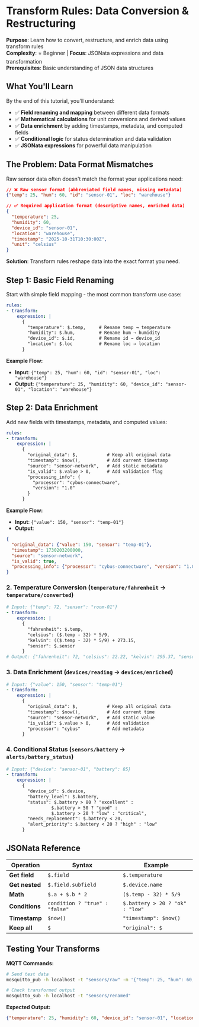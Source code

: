 # Transform Rules: Data Conversion & Restructuring

**Purpose**: Learn how to convert, restructure, and enrich data using transform rules  
**Complexity**: ⭐ Beginner | **Focus**: JSONata expressions and data transformation  
**Prerequisites**: Basic understanding of JSON data structures

## What You'll Learn

By the end of this tutorial, you'll understand:
- ✅ **Field renaming and mapping** between different data formats
- ✅ **Mathematical calculations** for unit conversions and derived values  
- ✅ **Data enrichment** by adding timestamps, metadata, and computed fields
- ✅ **Conditional logic** for status determination and data validation
- ✅ **JSONata expressions** for powerful data manipulation

## The Problem: Data Format Mismatches

Raw sensor data often doesn't match the format your applications need:

```json
// ❌ Raw sensor format (abbreviated field names, missing metadata)
{"temp": 25, "hum": 60, "id": "sensor-01", "loc": "warehouse"}

// ✅ Required application format (descriptive names, enriched data)
{
  "temperature": 25,
  "humidity": 60, 
  "device_id": "sensor-01",
  "location": "warehouse",
  "timestamp": "2025-10-31T10:30:00Z",
  "unit": "celsius"
}
```

**Solution**: Transform rules reshape data into the exact format you need.

## Step 1: Basic Field Renaming

Start with simple field mapping - the most common transform use case:

```yaml
rules:
- transform:
    expression: |
      {
        "temperature": $.temp,     # Rename temp → temperature
        "humidity": $.hum,         # Rename hum → humidity  
        "device_id": $.id,         # Rename id → device_id
        "location": $.loc          # Rename loc → location
      }
```

**Example Flow:**
- **Input**: `{"temp": 25, "hum": 60, "id": "sensor-01", "loc": "warehouse"}`
- **Output**: `{"temperature": 25, "humidity": 60, "device_id": "sensor-01", "location": "warehouse"}`

## Step 2: Data Enrichment

Add new fields with timestamps, metadata, and computed values:

```yaml
rules:
- transform:
    expression: |
      {
        "original_data": $,           # Keep all original data
        "timestamp": $now(),          # Add current timestamp
        "source": "sensor-network",   # Add static metadata  
        "is_valid": $.value > 0,      # Add validation flag
        "processing_info": {
          "processor": "cybus-connectware",
          "version": "1.0"
        }
      }
```

**Example Flow:**
- **Input**: `{"value": 150, "sensor": "temp-01"}`
- **Output**: 
```json
{
  "original_data": {"value": 150, "sensor": "temp-01"},
  "timestamp": 1730203200000,
  "source": "sensor-network", 
  "is_valid": true,
  "processing_info": {"processor": "cybus-connectware", "version": "1.0"}
}
```

### **2. Temperature Conversion** (`temperature/fahrenheit` → `temperature/converted`)
```yaml
# Input: {"temp": 72, "sensor": "room-01"}
- transform:
    expression: |
      {
        "fahrenheit": $.temp,
        "celsius": ($.temp - 32) * 5/9,
        "kelvin": (($.temp - 32) * 5/9) + 273.15,
        "sensor": $.sensor
      }
# Output: {"fahrenheit": 72, "celsius": 22.22, "kelvin": 295.37, "sensor": "room-01"}
```

### **3. Data Enrichment** (`devices/reading` → `devices/enriched`)
```yaml  
# Input: {"value": 150, "sensor": "temp-01"}
- transform:
    expression: |
      {
        "original_data": $,           # Keep all original data
        "timestamp": $now(),          # Add current time
        "source": "sensor-network",   # Add static value
        "is_valid": $.value > 0,      # Add validation
        "processor": "cybus"          # Add metadata
      }
```

### **4. Conditional Status** (`sensors/battery` → `alerts/battery_status`)
```yaml
# Input: {"device": "sensor-01", "battery": 85}
- transform:
    expression: |
      {
        "device_id": $.device,
        "battery_level": $.battery,
        "status": $.battery > 80 ? "excellent" : 
                 $.battery > 50 ? "good" :
                 $.battery > 20 ? "low" : "critical",
        "needs_replacement": $.battery < 20,
        "alert_priority": $.battery < 20 ? "high" : "low"
      }
```

## JSONata Reference

| Operation | Syntax | Example |
|-----------|--------|---------|
| **Get field** | `$.field` | `$.temperature` |
| **Get nested** | `$.field.subfield` | `$.device.name` |
| **Math** | `$.a + $.b * 2` | `($.temp - 32) * 5/9` |
| **Conditions** | `condition ? "true" : "false"` | `$.battery > 20 ? "ok" : "low"` |
| **Timestamp** | `$now()` | `"timestamp": $now()` |
| **Keep all** | `$` | `"original": $` |

## Testing Your Transforms

**MQTT Commands:**
```bash
# Send test data
mosquitto_pub -h localhost -t "sensors/raw" -m '{"temp": 25, "hum": 60, "id": "sensor-01"}'

# Check transformed output  
mosquitto_sub -h localhost -t "sensors/renamed"
```

**Expected Output:**
```json
{"temperature": 25, "humidity": 60, "device_id": "sensor-01", "location": "warehouse"}
```
